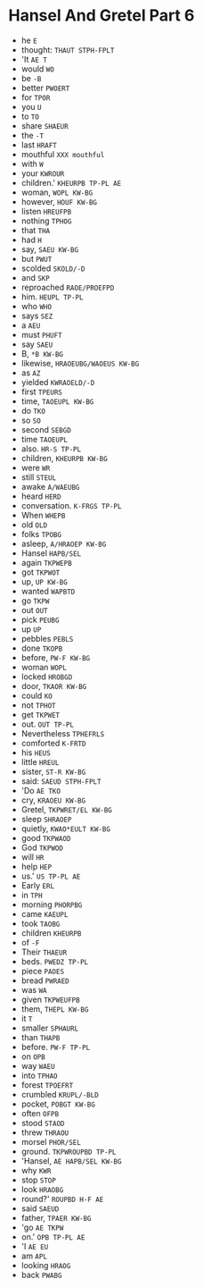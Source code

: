# Hansel And Gretel Part 6

* he `E`
* thought: `THAUT STPH-FPLT`
* 'It `AE T`
* would `WO`
* be `-B`
* better `PWOERT`
* for `TPOR`
* you `U`
* to `TO`
* share `SHAEUR`
* the `-T`
* last `HRAFT`
* mouthful `XXX mouthful`
* with `W`
* your `KWROUR`
* children.' `KHEURPB TP-PL AE`
* woman, `WOPL KW-BG`
* however, `HOUF KW-BG`
* listen `HREUFPB`
* nothing `TPHOG`
* that `THA`
* had `H`
* say, `SAEU KW-BG`
* but `PWUT`
* scolded `SKOLD/-D`
* and `SKP`
* reproached `RAOE/PROEFPD`
* him. `HEUPL TP-PL`
* who `WHO`
* says `SEZ`
* a `AEU`
* must `PHUFT`
* say `SAEU`
* B, `*B KW-BG`
* likewise, `HRAOEUBG/WAOEUS KW-BG`
* as `AZ`
* yielded `KWRAOELD/-D`
* first `TPEURS`
* time, `TAOEUPL KW-BG`
* do `TKO`
* so `SO`
* second `SEBGD`
* time `TAOEUPL`
* also. `HR-S TP-PL`
* children, `KHEURPB KW-BG`
* were `WR`
* still `STEUL`
* awake `A/WAEUBG`
* heard `HERD`
* conversation. `K-FRGS TP-PL`
* When `WHEPB`
* old `OLD`
* folks `TPOBG`
* asleep, `A/HRAOEP KW-BG`
* Hansel `HAPB/SEL`
* again `TKPWEPB`
* got `TKPWOT`
* up, `UP KW-BG`
* wanted `WAPBTD`
* go `TKPW`
* out `OUT`
* pick `PEUBG`
* up `UP`
* pebbles `PEBLS`
* done `TKOPB`
* before, `PW-F KW-BG`
* woman `WOPL`
* locked `HROBGD`
* door, `TKAOR KW-BG`
* could `KO`
* not `TPHOT`
* get `TKPWET`
* out. `OUT TP-PL`
* Nevertheless `TPHEFRLS`
* comforted `K-FRTD`
* his `HEUS`
* little `HREUL`
* sister, `ST-R KW-BG`
* said: `SAEUD STPH-FPLT`
* 'Do `AE TKO`
* cry, `KRAOEU KW-BG`
* Gretel, `TKPWRET/EL KW-BG`
* sleep `SHRAOEP`
* quietly, `KWAO*EULT KW-BG`
* good `TKPWAOD`
* God `TKPWOD`
* will `HR`
* help `HEP`
* us.' `US TP-PL AE`
* Early `ERL`
* in `TPH`
* morning `PHORPBG`
* came `KAEUPL`
* took `TAOBG`
* children `KHEURPB`
* of `-F`
* Their `THAEUR`
* beds. `PWEDZ TP-PL`
* piece `PAOES`
* bread `PWRAED`
* was `WA`
* given `TKPWEUFPB`
* them, `THEPL KW-BG`
* it `T`
* smaller `SPHAURL`
* than `THAPB`
* before. `PW-F TP-PL`
* on `OPB`
* way `WAEU`
* into `TPHAO`
* forest `TPOEFRT`
* crumbled `KRUPL/-BLD`
* pocket, `POBGT KW-BG`
* often `OFPB`
* stood `STAOD`
* threw `THRAOU`
* morsel `PHOR/SEL`
* ground. `TKPWROUPBD TP-PL`
* 'Hansel, `AE HAPB/SEL KW-BG`
* why `KWR`
* stop `STOP`
* look `HRAOBG`
* round?' `ROUPBD H-F AE`
* said `SAEUD`
* father, `TPAER KW-BG`
* 'go `AE TKPW`
* on.' `OPB TP-PL AE`
* 'I `AE EU`
* am `APL`
* looking `HRAOG`
* back `PWABG`
